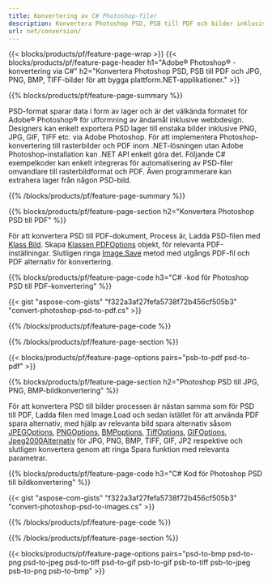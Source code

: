 ```yaml
---
title: Konvertering av C# Photoshop-filer
description: Konvertera Photoshop PSD, PSB till PDF och bilder inklusive BMP, JPG, PNG, TIFF med några rader C# kod via .NET-biblioteket.
url: net/conversion/
---
```


{{< blocks/products/pf/feature-page-wrap >}}
{{< blocks/products/pf/feature-page-header h1="Adobe® Photoshop® -konvertering via C#" h2="Konvertera Photoshop PSD, PSB till PDF och JPG, PNG, BMP, TIFF-bilder för att bygga plattform.NET-applikationer." >}}

{{% blocks/products/pf/feature-page-summary %}}

PSD-format sparar data i form av lager och är det välkända formatet för Adobe® Photoshop® för utformning av ändamål inklusive webbdesign. Designers kan enkelt exportera PSD lager till enstaka bilder inklusive PNG, JPG, GIF, TIFF etc. via Adobe Photoshop. För att implementera Photoshop-konvertering till rasterbilder och PDF inom .NET-lösningen utan Adobe Photoshop-installation kan .NET API enkelt göra det. Följande C# exempelkoder kan enkelt integreras för automatisering av PSD-filer omvandlare till rasterbildformat och PDF. Även programmerare kan extrahera lager från någon PSD-bild.


{{% /blocks/products/pf/feature-page-summary %}}

{{% blocks/products/pf/feature-page-section h2="Konvertera Photoshop PSD till PDF" %}}

För att konvertera PSD till PDF-dokument, Process är, Ladda PSD-filen med [Klass Bild](https://apireference.aspose.com/net/psd/aspose.psd/image). Skapa [Klassen PDFOptions](https://apireference.aspose.com/net/psd/aspose.psd.imageoptions/pdfoptions) objekt, för relevanta PDF-inställningar. Slutligen ringa [Image.Save](https://apireference.aspose.com/net/psd/aspose.psd.image/save/methods/3) metod med utgångs PDF-fil och PDF alternativ för konvertering.

{{% blocks/products/pf/feature-page-code h3="C# -kod för Photoshop PSD till PDF-konvertering" %}}

{{< gist "aspose-com-gists" "f322a3af27fefa5738f72b456cf505b3" "convert-photoshop-psd-to-pdf.cs" >}}

{{% /blocks/products/pf/feature-page-code %}}

{{% /blocks/products/pf/feature-page-section %}}

{{< blocks/products/pf/feature-page-options pairs="psb-to-pdf psd-to-pdf" >}}

{{% blocks/products/pf/feature-page-section h2="Photoshop PSD till JPG, PNG, BMP-bildkonvertering" %}}

För att konvertera PSD till bilder processen är nästan samma som för PSD till PDF, Ladda filen med Image.Load och sedan istället för att använda PDF spara alternativ, med hjälp av relevanta bild spara alternativ såsom [JPEGOptions](https://apireference.aspose.com/net/psd/aspose.psd.imageoptions/jpegoptions), [PNGOptions](https://apireference.aspose.com/net/psd/aspose.psd.imageoptions/pngoptions),  [BMPoptions](https://apireference.aspose.com/net/psd/aspose.psd.imageoptions/bmpoptions), [TiffOptions](https://apireference.aspose.com/net/psd/aspose.psd.imageoptions/tiffoptions),  [GIFOptions](https://apireference.aspose.com/net/psd/aspose.psd.imageoptions/gifoptions), [Jpeg2000Alternativ](https://apireference.aspose.com/net/psd/aspose.psd.imageoptions/jpeg2000options) för JPG, PNG, BMP, TIFF, GIF, JP2 respektive och slutligen konvertera genom att ringa Spara funktion med relevanta parametrar.


{{% blocks/products/pf/feature-page-code h3="C# Kod för Photoshop PSD till bildkonvertering" %}}

{{< gist "aspose-com-gists" "f322a3af27fefa5738f72b456cf505b3" "convert-photoshop-psd-to-images.cs" >}}

{{% /blocks/products/pf/feature-page-code %}}

{{% /blocks/products/pf/feature-page-section %}}

{{< blocks/products/pf/feature-page-options pairs="psd-to-bmp psd-to-png psd-to-jpeg psd-to-tiff psd-to-gif psb-to-gif psb-to-tiff psb-to-jpeg psb-to-png psb-to-bmp" >}}
